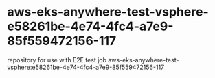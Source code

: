 # aws-eks-anywhere-test-vsphere-e58261be-4e74-4fc4-a7e9-85f559472156-117
repository for use with E2E test job aws-eks-anywhere-test-vsphere:e58261be-4e74-4fc4-a7e9-85f559472156-117
